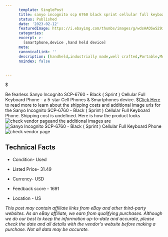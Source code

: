```yaml
---
      template: SinglePost
      title: sanyo incognito scp 6760 black sprint cellular full keyboard phone
      status: Published
      date: '2023-02-12'
      featuredImage: https://i.ebayimg.com/thumbs/images/g/wdsAAOSwS29i8rfk/s-l225.jpg
      categories: 
      excerpt: >-
        [smartphone,device ,hand held device]
      meta:
      canonicalLink: ''
      description: [handheld,industrially made,well crafted,Portable,Mobile,Compact,Convenient,Lightweight,Maneuverable,Man-portable,Miniature,Carriable,Hand-held,Light,Holdable,Transportable,Mobile device,Pocket-sized,On-the-go,Wireless,Cordless,Compact size,Convenient size, smartphone,device ,hand held device]
      noindex: false
      
        
---
```

$

Be fearless Sanyo Incognito SCP-6760 - Black ( Sprint ) Cellular Full Keyboard Phone - a 5-star Cell Phones & Smartphones device.
$[Click Here](https://www.ebay.com/itm/325299882760?hash=item4bbd624b08%3Ag%3AwdsAAOSwS29i8rfk&mkevt=1&mkcid=1&mkrid=711-53200-19255-0&campid=%253CePNCampaignId%253E&customid=%253CreferenceId%253E&toolid=10049) to read more to learn about the shipping costs and additional image urls for the Sanyo Incognito SCP-6760 - Black ( Sprint ) Cellular Full Keyboard Phone. Shipping cost is undefined. Here is how the product looks ![check vendor page](https://i.ebayimg.com/thumbs/images/g/wdsAAOSwS29i8rfk/s-l225.jpg)and the additional images are![Sanyo Incognito SCP-6760 - Black ( Sprint ) Cellular Full Keyboard Phone](https://i.ebayimg.com/images/g/wdsAAOSwS29i8rfk/s-l1600.jpg)![check vendor page](https://origin-galleryplus.ebayimg.com/ws/web/325299882760_2_0_1/225x225.jpg,https://origin-galleryplus.ebayimg.com/ws/web/325299882760_3_0_1/225x225.jpg,https://origin-galleryplus.ebayimg.com/ws/web/325299882760_4_0_1/225x225.jpg)



 ## Technical Facts 



     
      

 - Condition- Used 


      

 - Listed Price- 31.49 


      

 - Currency- USD 


      

 - Feedback score - 1691 


      

 - Location - US 


      
      

 *_This post may contain affiliate links from eBay and other third-party websites. As an eBay affiliate, we earn from qualifying purchases. Although we do our best to keep the information up-to-date and accurate, please check the date and all details with the vendor's website before making a purchase. Not all data may be accurate._*







